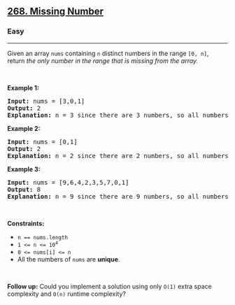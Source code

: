 <h2><a href="https://leetcode.com/problems/missing-number/">268. Missing Number</a></h2><h3>Easy</h3><hr><div data-immersive-translate-walked="1f8f8899-8d92-4134-b681-e8d51ec8ff52"><p data-immersive-translate-walked="1f8f8899-8d92-4134-b681-e8d51ec8ff52" data-immersive-translate-paragraph="1">Given an array <code data-immersive-translate-walked="1f8f8899-8d92-4134-b681-e8d51ec8ff52">nums</code> containing <code data-immersive-translate-walked="1f8f8899-8d92-4134-b681-e8d51ec8ff52">n</code> distinct numbers in the range <code data-immersive-translate-walked="1f8f8899-8d92-4134-b681-e8d51ec8ff52">[0, n]</code>, return <em data-immersive-translate-walked="1f8f8899-8d92-4134-b681-e8d51ec8ff52">the only number in the range that is missing from the array.</em></p>

<p data-immersive-translate-walked="1f8f8899-8d92-4134-b681-e8d51ec8ff52">&nbsp;</p>
<p data-immersive-translate-walked="1f8f8899-8d92-4134-b681-e8d51ec8ff52"><strong class="example" data-immersive-translate-walked="1f8f8899-8d92-4134-b681-e8d51ec8ff52" data-immersive-translate-paragraph="1">Example 1:</strong></p>

<pre><strong>Input:</strong> nums = [3,0,1]
<strong>Output:</strong> 2
<strong>Explanation:</strong> n = 3 since there are 3 numbers, so all numbers are in the range [0,3]. 2 is the missing number in the range since it does not appear in nums.
</pre>

<p data-immersive-translate-walked="1f8f8899-8d92-4134-b681-e8d51ec8ff52"><strong class="example" data-immersive-translate-walked="1f8f8899-8d92-4134-b681-e8d51ec8ff52" data-immersive-translate-paragraph="1">Example 2:</strong></p>

<pre><strong>Input:</strong> nums = [0,1]
<strong>Output:</strong> 2
<strong>Explanation:</strong> n = 2 since there are 2 numbers, so all numbers are in the range [0,2]. 2 is the missing number in the range since it does not appear in nums.
</pre>

<p data-immersive-translate-walked="1f8f8899-8d92-4134-b681-e8d51ec8ff52"><strong class="example" data-immersive-translate-walked="1f8f8899-8d92-4134-b681-e8d51ec8ff52" data-immersive-translate-paragraph="1">Example 3:</strong></p>

<pre><strong>Input:</strong> nums = [9,6,4,2,3,5,7,0,1]
<strong>Output:</strong> 8
<strong>Explanation:</strong> n = 9 since there are 9 numbers, so all numbers are in the range [0,9]. 8 is the missing number in the range since it does not appear in nums.
</pre>

<p data-immersive-translate-walked="1f8f8899-8d92-4134-b681-e8d51ec8ff52">&nbsp;</p>
<p data-immersive-translate-walked="1f8f8899-8d92-4134-b681-e8d51ec8ff52"><strong data-immersive-translate-walked="1f8f8899-8d92-4134-b681-e8d51ec8ff52" data-immersive-translate-paragraph="1">Constraints:</strong></p>

<ul data-immersive-translate-walked="1f8f8899-8d92-4134-b681-e8d51ec8ff52">
	<li data-immersive-translate-walked="1f8f8899-8d92-4134-b681-e8d51ec8ff52"><code data-immersive-translate-walked="1f8f8899-8d92-4134-b681-e8d51ec8ff52">n == nums.length</code></li>
	<li data-immersive-translate-walked="1f8f8899-8d92-4134-b681-e8d51ec8ff52"><code data-immersive-translate-walked="1f8f8899-8d92-4134-b681-e8d51ec8ff52">1 &lt;= n &lt;= 10<sup>4</sup></code></li>
	<li data-immersive-translate-walked="1f8f8899-8d92-4134-b681-e8d51ec8ff52"><code data-immersive-translate-walked="1f8f8899-8d92-4134-b681-e8d51ec8ff52">0 &lt;= nums[i] &lt;= n</code></li>
	<li data-immersive-translate-walked="1f8f8899-8d92-4134-b681-e8d51ec8ff52" data-immersive-translate-paragraph="1">All the numbers of <code data-immersive-translate-walked="1f8f8899-8d92-4134-b681-e8d51ec8ff52">nums</code> are <strong data-immersive-translate-walked="1f8f8899-8d92-4134-b681-e8d51ec8ff52">unique</strong>.</li>
</ul>

<p data-immersive-translate-walked="1f8f8899-8d92-4134-b681-e8d51ec8ff52">&nbsp;</p>
<p data-immersive-translate-walked="1f8f8899-8d92-4134-b681-e8d51ec8ff52" data-immersive-translate-paragraph="1"><strong data-immersive-translate-walked="1f8f8899-8d92-4134-b681-e8d51ec8ff52">Follow up:</strong> Could you implement a solution using only <code data-immersive-translate-walked="1f8f8899-8d92-4134-b681-e8d51ec8ff52">O(1)</code> extra space complexity and <code data-immersive-translate-walked="1f8f8899-8d92-4134-b681-e8d51ec8ff52">O(n)</code> runtime complexity?</p>
</div>